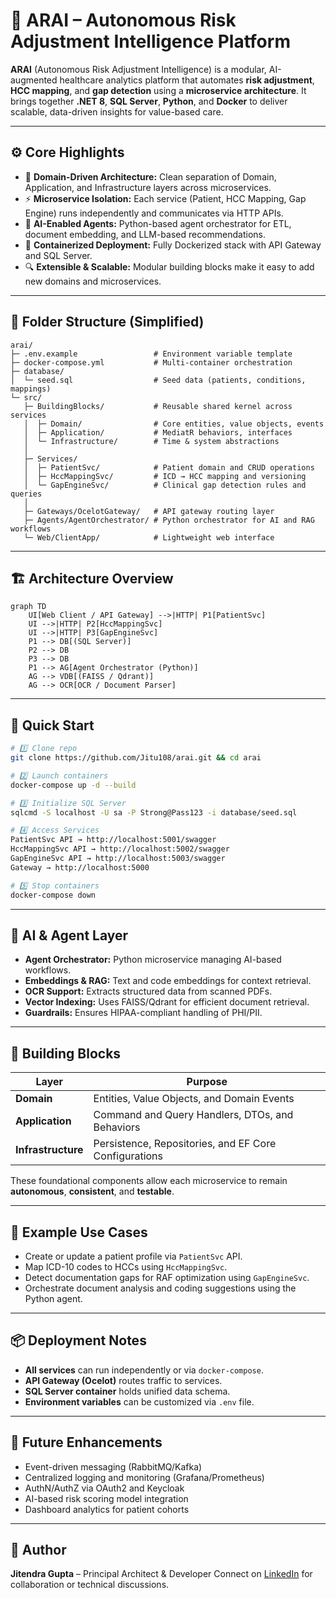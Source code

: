 # 🧠 ARAI – Autonomous Risk Adjustment Intelligence Platform

**ARAI** (Autonomous Risk Adjustment Intelligence) is a modular, AI-augmented healthcare analytics platform that automates **risk adjustment**, **HCC mapping**, and **gap detection** using a **microservice architecture**. It brings together **.NET 8**, **SQL Server**, **Python**, and **Docker** to deliver scalable, data-driven insights for value-based care.

---

## ⚙️ Core Highlights

* 🧩 **Domain-Driven Architecture:** Clean separation of Domain, Application, and Infrastructure layers across microservices.
* ⚡ **Microservice Isolation:** Each service (Patient, HCC Mapping, Gap Engine) runs independently and communicates via HTTP APIs.
* 🧠 **AI-Enabled Agents:** Python-based agent orchestrator for ETL, document embedding, and LLM-based recommendations.
* 🐳 **Containerized Deployment:** Fully Dockerized stack with API Gateway and SQL Server.
* 🔍 **Extensible & Scalable:** Modular building blocks make it easy to add new domains and microservices.

---

## 🧩 Folder Structure (Simplified)

```
arai/
├─ .env.example                 # Environment variable template
├─ docker-compose.yml           # Multi-container orchestration
├─ database/
│  └─ seed.sql                  # Seed data (patients, conditions, mappings)
└─ src/
   ├─ BuildingBlocks/           # Reusable shared kernel across services
   │  ├─ Domain/                # Core entities, value objects, events
   │  ├─ Application/           # MediatR behaviors, interfaces
   │  └─ Infrastructure/        # Time & system abstractions
   │
   ├─ Services/
   │  ├─ PatientSvc/            # Patient domain and CRUD operations
   │  ├─ HccMappingSvc/         # ICD → HCC mapping and versioning
   │  └─ GapEngineSvc/          # Clinical gap detection rules and queries
   │
   ├─ Gateways/OcelotGateway/   # API gateway routing layer
   ├─ Agents/AgentOrchestrator/ # Python orchestrator for AI and RAG workflows
   └─ Web/ClientApp/            # Lightweight web interface
```

---

## 🏗️ Architecture Overview
```
graph TD
    UI[Web Client / API Gateway] -->|HTTP| P1[PatientSvc]
    UI -->|HTTP| P2[HccMappingSvc]
    UI -->|HTTP| P3[GapEngineSvc]
    P1 --> DB[(SQL Server)]
    P2 --> DB
    P3 --> DB
    P1 --> AG[Agent Orchestrator (Python)]
    AG --> VDB[(FAISS / Qdrant)]
    AG --> OCR[OCR / Document Parser]
```

---

## 🚀 Quick Start

```bash
# 1️⃣ Clone repo
git clone https://github.com/Jitu108/arai.git && cd arai

# 2️⃣ Launch containers
docker-compose up -d --build

# 3️⃣ Initialize SQL Server
sqlcmd -S localhost -U sa -P Strong@Pass123 -i database/seed.sql

# 4️⃣ Access Services
PatientSvc API → http://localhost:5001/swagger  
HccMappingSvc API → http://localhost:5002/swagger  
GapEngineSvc API → http://localhost:5003/swagger  
Gateway → http://localhost:5000  

# 5️⃣ Stop containers
docker-compose down
```

---

## 🧠 AI & Agent Layer

* **Agent Orchestrator:** Python microservice managing AI-based workflows.
* **Embeddings & RAG:** Text and code embeddings for context retrieval.
* **OCR Support:** Extracts structured data from scanned PDFs.
* **Vector Indexing:** Uses FAISS/Qdrant for efficient document retrieval.
* **Guardrails:** Ensures HIPAA-compliant handling of PHI/PII.

---

## 🧩 Building Blocks

| Layer              | Purpose                                               |
| ------------------ | ----------------------------------------------------- |
| **Domain**         | Entities, Value Objects, and Domain Events            |
| **Application**    | Command and Query Handlers, DTOs, and Behaviors       |
| **Infrastructure** | Persistence, Repositories, and EF Core Configurations |

These foundational components allow each microservice to remain **autonomous**, **consistent**, and **testable**.

---

## 🧪 Example Use Cases

* Create or update a patient profile via `PatientSvc` API.
* Map ICD-10 codes to HCCs using `HccMappingSvc`.
* Detect documentation gaps for RAF optimization using `GapEngineSvc`.
* Orchestrate document analysis and coding suggestions using the Python agent.

---

## 📦 Deployment Notes

* **All services** can run independently or via `docker-compose`.
* **API Gateway (Ocelot)** routes traffic to services.
* **SQL Server container** holds unified data schema.
* **Environment variables** can be customized via `.env` file.

---

## 🔮 Future Enhancements

* Event-driven messaging (RabbitMQ/Kafka)
* Centralized logging and monitoring (Grafana/Prometheus)
* AuthN/AuthZ via OAuth2 and Keycloak
* AI-based risk scoring model integration
* Dashboard analytics for patient cohorts

---

## 👤 Author

**Jitendra Gupta** – Principal Architect & Developer
Connect on [LinkedIn]([https://www.linkedin.com/in/jitendra-gupta/](https://www.linkedin.com/in/jitendra-gupta-34862120/)) for collaboration or technical discussions.
